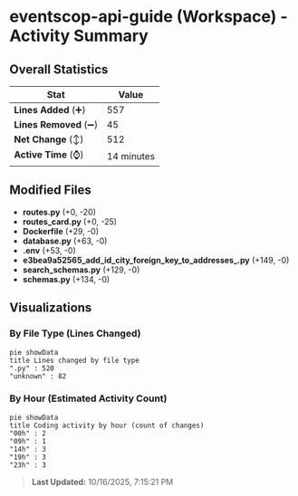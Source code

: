 # eventscop-api-guide (Workspace) - Activity Summary 

## Overall Statistics

| Stat                   | Value                                                             |
| ---------------------- | ----------------------------------------------------------------- |
| **Lines Added** (➕)   | 557                                          |
| **Lines Removed** (➖) | 45                                        |
| **Net Change** (↕)    | 512                |
| **Active Time** (⌚)   | 14 minutes |


## Modified Files
- **routes.py** (+0, -20)
- **routes_card.py** (+0, -25)
- **Dockerfile** (+29, -0)
- **database.py** (+63, -0)
- **.env** (+53, -0)
- **e3bea9a52565_add_id_city_foreign_key_to_addresses_.py** (+149, -0)
- **search_schemas.py** (+129, -0)
- **schemas.py** (+134, -0)

## Visualizations

### By File Type (Lines Changed)

```mermaid
pie showData
title Lines changed by file type
".py" : 520
"unknown" : 82
```

### By Hour (Estimated Activity Count)

```mermaid
pie showData
title Coding activity by hour (count of changes)
"00h" : 2
"09h" : 1
"14h" : 3
"19h" : 3
"23h" : 3
```


> **Last Updated:** 10/16/2025, 7:15:21 PM